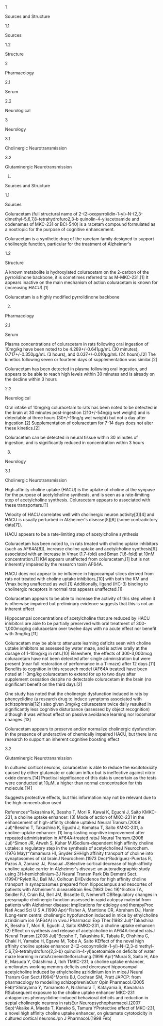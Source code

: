1

Sources and Structure

1.1

Sources

1.2

Structure

2

Pharmacology

2.1

Serum

2.2

Neurological

3

Neurology

3.1

Cholinergic Neurotransmission

3.2

Glutaminergic Neurotransmission

1.

Sources and Structure

1.1

Sources

Coluracetam (full structural name of 2\-(2\-oxopyrrolidin\-1\-yl)\-N\-(2,3\-dimethyl\-5,6,7,8\-tetrahydrofuro2,3\-b quinolin\-4\-yl)acetoamide and codenames of MKC\-231 or BCI\-540\) is a racetam compound formulated as a nootropic for the purpose of cognitive enhancement.


Coluracetam is a synthetic drug of the racetam family designed to support cholinergic function, particular for the treatment of Alzheimer's


1.2

Structure

A known metabolite is hydroxylated coluracetam on the 2\-carbon of the pyrrolidinone backbone, it is sometimes referred to as M\-MKC\-231\.\[1] It appears inactive on the main mechanism of action coluracetam is known for (increasing HACU).\[1]


Coluracetam is a highly modified pyrrolidinone backbone


2.

Pharmacology

2.1

Serum

Plasma concentrations of coluracetam in rats following oral ingestion of 10mg/kg have been noted to be 4\.289\+/\-0\.641µg/mL (30 minutes), 0\.717\+/\-0\.350µg/mL (3 hours), and 0\.037\+/\-0\.010µg/mL (24 hours).\[2] The kinetics following seven or fourteen days of supplementation was similar.\[2]


Coluracetam has been detected in plasma following oral ingestion, and appears to be able to reach high levels within 30 minutes and is already on the decline within 3 hours


2.2

Neurological

Oral intake of 10mg/kg coluracetam to rats has been noted to be detected in the brain at 30 minutes post\-ingestion (210\+/\-54ng/g wet weight) and is detectable at three hours (30\+/\-16ng/g wet weight) but not a day after ingestion.\[2] Supplementation of coluracetam for 7\-14 days does not alter these kinetics.\[2]


Coluracetam can be detected in neural tissue within 30 minutes of ingestion, and is significantly reduced in concentration within 3 hours


3.

Neurology

3.1

Cholinergic Neurotransmission

High affinity choline uptake (HACU) is the uptake of choline at the synpase for the purpose of acetylcholine synthesis, and is seen as a rate\-limiting step of acetylcholine synthesis. Coluracetam appears to associated with these transporters.\[1]

Velocity of HACU correlates well with cholinergic neuron activity\[3]\[4] and HACU is usually perturbed in Alzheimer's disease\[5]\[6] (some contradictory data\[7]).


HACU appears to be a rate\-limiting step of acetylcholine synthesis


Coluracetam has been noted to, in rats treated with choline uptake inhibitors (such as AF64A\[8]), increase choline uptake and acetylcholine synthesis\[9] associated with an increase in Vmax (1\.7\-fold) and Bmax (1\.6\-fold) at 10nM concentration.\[1] KM appears unaffected from coluracetam,\[1] but is not inherently impaired by the research toxin AF64A.

HACU does not appear to be influence in hippocampal slices derived from rats not treated with choline uptake inhibitors,\[10] with both the KM and Vmax being unaffected as well.\[1] Additionally, ligand (HC\-3\) binding to cholinergic receptors in normal rats appears unaffected.\[1]


Coluracetam appears to be able to increase the activity of this step when it is otherwise impaired but preliminary evidence suggests that this is not an inherent effect


Hippocampal concentrations of acetylcholine that are reduced by HACU inhibitors are able to be partially preserved with oral treatment of 300\-1,000mcg/kg coluracetam over twelve days with no acute effect nor benefit with 3mg/kg.\[11]

Coluracetam may be able to attenuate learning deficits seen with choline uptake inhibitors as assessed by water maze, and is active orally at the dosage of 1\-10mg/kg in rats.\[10] Elsewhere, the effects of 300\-3,000mcg coluracetam have not been detected after single administration but were present (near full restoration of performance in a T\-maze) after 12 days.\[11] Benefits to cognition in this research model (AF64A treated) have been noted at 1\-3mg/kg coluracetam to extend for up to two days after supplement cessation despite no detectable coluracetam in the brain (no significant benefit on the third day).\[2]

One study has noted that the cholinergic dysfunction induced in rats by phencyclidine (a research drug to induce symptoms associated with schizophrenia\[12]) also given 3mg/kg coluracetam twice daily resulted in significantly less cognitive disturbance (assessed by object recognition) although it was without effect on passive avoidance learning nor locomotor changes.\[13]


Coluracetam appears to preserve and/or normalize cholinergic dysfunction in the presence of underactive of chemically impaired HACU, but there is no research to support an inherent cognitive boosting effect


3.2

Glutaminergic Neurotransmission

In cultured corticol neurons, coluracetam is able to reduce the excitotoxicity caused by either glutamate or calcium influx but is ineffective against nitric oxide donors.\[14] Practical significance of this data is uncertain as the tests were conducted at 10µM, a higher than normal concentration for this molecule.\[14]


Suggests protective effects, but this information may not be relevant due to the high concentration used


References^Takashina K, Bessho T, Mori R, Kawai K, Eguchi J, Saito KMKC\-231, a choline uptake enhancer: (3\) Mode of action of MKC\-231 in the enhancement of high\-affinity choline uptakeJ Neural Transm.(2008 Jul)^Bessho T, Takashina K, Eguchi J, Komatsu T, Saito KMKC\-231, a choline\-uptake enhancer: (1\) long\-lasting cognitive improvement after repeated administration in AF64A\-treated ratsJ Neural Transm.(2008 Jul)^Simon JR, Atweh S, Kuhar MJSodium\-dependent high affinity choline uptake: a regulatory step in the synthesis of acetylcholineJ Neurochem.(1976 May)^Yamamura HI, Snyder SHHigh affinity transport of choline into synaptosomes of rat brainJ Neurochem.(1973 Dec)^Rodríguez\-Puertas R, Pazos A, Zarranz JJ, Pascual JSelective cortical decrease of high\-affinity choline uptake carrier in Alzheimer's disease: an autoradiographic study using 3H\-hemicholinium\-3J Neural Transm Park Dis Dement Sect.(1994)^Rylett RJ, Ball MJ, Colhoun EHEvidence for high affinity choline transport in synaptosomes prepared from hippocampus and neocortex of patients with Alzheimer's diseaseBrain Res.(1983 Dec 19)^Slotkin TA, Seidler FJ, Crain BJ, Bell JM, Bissette G, Nemeroff CBRegulatory changes in presynaptic cholinergic function assessed in rapid autopsy material from patients with Alzheimer disease: implications for etiology and therapyProc Natl Acad Sci U S A.(1990 Apr)^Fisher A, Mantione CR, Abraham DJ, Hanin ILong\-term central cholinergic hypofunction induced in mice by ethylcholine aziridinium ion (AF64A) in vivoJ Pharmacol Exp Ther.(1982 Jul)^Takashina K, Bessho T, Mori R, Eguchi J, Saito KMKC\-231, a choline uptake enhancer: (2\) Effect on synthesis and release of acetylcholine in AF64A\-treated ratsJ Neural Transm.(2008 Jul)^Bessho T, Takashina K, Tabata R, Ohshima C, Chaki H, Yamabe H, Egawa M, Tobe A, Saito KEffect of the novel high affinity choline uptake enhancer 2\-(2\-oxopyrrolidin\-1\-yl)\-N\-(2,3\-dimethyl\-5,6,7,8\-tetrahydrofuro{2,3\-b} quinolin\-4\-yl)acetoamide on deficits of water maze learning in ratsArzneimittelforschung.(1996 Apr)^Murai S, Saito H, Abe E, Masuda Y, Odashima J, Itoh TMKC\-231, a choline uptake enhancer, ameliorates working memory deficits and decreased hippocampal acetylcholine induced by ethylcholine aziridinium ion in miceJ Neural Transm Gen Sect.(1994)^Morris BJ, Cochran SM, Pratt JAPCP: from pharmacology to modelling schizophreniaCurr Opin Pharmacol.(2005 Feb)^Shirayama Y, Yamamoto A, Nishimura T, Katayama S, Kawahara RSubsequent exposure to the choline uptake enhancer MKC\-231 antagonizes phencyclidine\-induced behavioral deficits and reduction in septal cholinergic neurons in ratsEur Neuropsychopharmacol.(2007 Sep)^Akaike A, Maeda T, Kaneko S, Tamura YProtective effect of MKC\-231, a novel high affinity choline uptake enhancer, on glutamate cytotoxicity in cultured cortical neuronsJpn J Pharmacol.(1998 Feb)